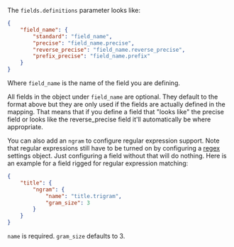 The ```fields.definitions``` parameter looks like:
```json
{
    "field_name": {
        "standard": "field_name",
        "precise": "field_name.precise",
        "reverse_precise": "field_name.reverse_precise",
        "prefix_precise": "field_name.prefix"
    }
}
```

Where ```field_name``` is the name of the field you are defining.

All fields in the object under ```field_name``` are optional. They default to
the format above but they are only used if the fields are actually defined in
the mapping. That means that if you define a field that "looks like" the
precise field or looks like the reverse_precise field it'll automatically be
where appropriate.

You can also add an ```ngram``` to configure regular expression support. Note
that regular expressions still have to be turned on by configuring a
[regex](format_regex.md) settings object. Just configuring a field without that
will do nothing. Here is an example for a field rigged for regular expression
matching:

```json
{
    "title": {
        "ngram": {
            "name": "title.trigram",
            "gram_size": 3
        }
    }
}
```

```name``` is required. ```gram_size``` defaults to 3.
